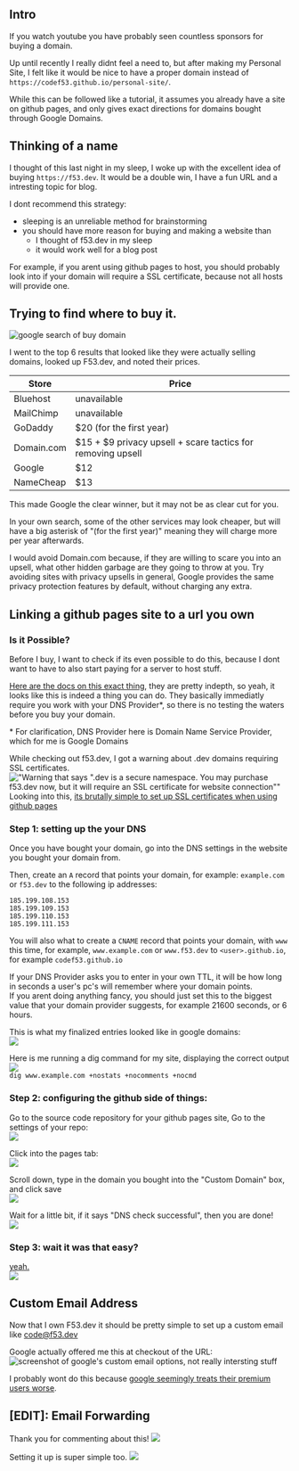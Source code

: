 ## Intro
If you watch youtube you have probably seen countless sponsors for buying a domain.

Up until recently I really didnt feel a need to, but after making my Personal Site, I felt like it would be nice to have a proper domain instead of `https://codef53.github.io/personal-site/`.

While this can be followed like a tutorial, it assumes you already have a site on github pages, and only gives exact directions for domains bought through Google Domains.

## Thinking of a name
I thought of this last night in my sleep, I woke up with the excellent idea of buying `https://f53.dev`. It would be a double win, I have a fun URL and a intresting topic for blog.

I dont recommend this strategy:
- sleeping is an unreliable method for brainstorming
- you should have more reason for buying and making a website than
    - I thought of f53.dev in my sleep
    - it would work well for a blog post

For example, if you arent using github pages to host, you should probably look into if your domain will require a SSL certificate, because not all hosts will provide one.

## Trying to find where to buy it.
![google search of buy domain](https://i.imgur.com/M0PEqhm.png)

I went to the top 6 results that looked like they were actually selling domains, looked up F53.dev, and noted their prices.

| Store | Price |
|---|---|
|Bluehost|unavailable|
|MailChimp|unavailable|
|GoDaddy|$20 (for the first year)|
|Domain.com|$15 + $9 privacy upsell + scare tactics for removing upsell|
|Google|$12|
|NameCheap|$13|

This made Google the clear winner, but it may not be as clear cut for you.

In your own search, some of the other services may look cheaper, but will have a big asterisk of "(for the first year)" meaning they will charge more per year afterwards. 

I would avoid Domain.com because, if they are willing to scare you into an upsell, what other hidden garbage are they going to throw at you. Try avoiding sites with privacy upsells in general, Google provides the same privacy protection features by default, without charging any extra.

## Linking a github pages site to a url you own
### Is it Possible?
Before I buy, I want to check if its even possible to do this, because I dont want to have to also start paying for a server to host stuff.

[Here are the docs on this exact thing](https://docs.github.com/en/pages/configuring-a-custom-domain-for-your-github-pages-site/about-custom-domains-and-github-pages#using-an-apex-domain-for-your-github-pages-site), they are pretty indepth, so yeah, it looks like this is indeed a thing you can do. They basically immediatly require you work with your DNS Provider*, so there is no testing the waters before you buy your domain.

\* For clarification, DNS Provider here is Domain Name Service Provider, which for me is Google Domains

While checking out f53.dev, I got a warning about .dev domains requiring SSL certificates.\
!["Warning that says \".dev is a secure namespace. You may purchase f53.dev now, but it will require an SSL certificate for website connection\""](https://i.imgur.com/xfZkJV9.png)\
Looking into this, [its brutally simple to set up SSL certificates when using github pages](https://docs.github.com/en/pages/getting-started-with-github-pages/securing-your-github-pages-site-with-https)

### Step 1: setting up the your DNS
Once you have bought your domain, go into the DNS settings in the website you bought your domain from.

Then, create an `A` record that points your domain, for example: `example.com` or `f53.dev` to the following ip addresses:
```
185.199.108.153
185.199.109.153
185.199.110.153
185.199.111.153
```

You will also what to create a `CNAME` record that points your domain, with `www` this time, for example, `www.example.com` or `www.f53.dev` to `<user>.github.io`, for example `codef53.github.io`

If your DNS Provider asks you to enter in your own TTL, it will be how long in seconds a user's pc's will remember where your domain points.\
If you arent doing anything fancy, you should just set this to the biggest value that your domain provider suggests, for example 21600 seconds, or 6 hours.

This is what my finalized entries looked like in google domains:\
![](https://i.imgur.com/IV2meUh.png)

Here is me running a dig command for my site, displaying the correct output\
![](https://i.imgur.com/DuriVCG.png)\
`dig www.example.com +nostats +nocomments +nocmd`

### Step 2: configuring the github side of things:
Go to the source code repository for your github pages site, Go to the settings of your repo:\
![](https://i.imgur.com/eqMqayf.png)

Click into the pages tab:\
![](https://i.imgur.com/VhBpcEn.png)

Scroll down, type in the domain you bought into the "Custom Domain" box, and click save\
![](https://i.imgur.com/dkzRPOL.png)

Wait for a little bit, if it says "DNS check successful", then you are done!\
![](https://i.imgur.com/7hWex9T.png)

### Step 3: wait it was that easy?
[yeah.](https://f53.dev/)\
![](https://i.imgur.com/z3SX7j2.png)

## Custom Email Address
Now that I own F53.dev it should be pretty simple to set up a custom email like code@f53.dev

Google actually offered me this at checkout of the URL:\
![screenshot of google's custom email options, not really intersting stuff](https://i.imgur.com/f51m5sk.png)

I probably wont do this because [google seemingly treats their premium users worse](https://youtu.be/fiXjR-AhSqs?t=71).

## [EDIT]: Email Forwarding
Thank you for commenting about this!
![](https://i.imgur.com/9RcsWmn.png)

Setting it up is super simple too.
![](https://i.imgur.com/jtuAZ4N.png)